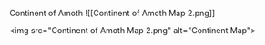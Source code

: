 Continent of Amoth ![[Continent of Amoth Map 2.png]]

<img src="Continent of Amoth Map 2.png" alt="Continent Map">
